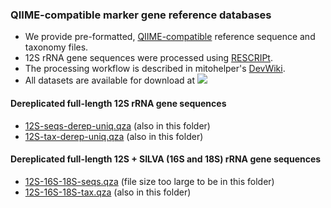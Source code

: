 ### QIIME-compatible marker gene reference databases
- We provide pre-formatted, [QIIME-compatible](https://docs.qiime2.org/2024.5/data-resources/) reference sequence and taxonomy files. 
- 12S rRNA gene sequences were processed using [RESCRIPt](https://github.com/bokulich-lab/RESCRIPt). 
- The processing workflow is described in mitohelper's [DevWiki](https://github.com/aomlomics/mitohelper/wiki/9.-Creating-QIIME-compatible-reference-databases).
- All datasets are available for download at [<img src=https://zenodo.org/badge/DOI/10.5281/zenodo.13742317.svg>](https://doi.org/10.5281/zenodo.13742317)

#### Dereplicated full-length 12S rRNA gene sequences
- [12S-seqs-derep-uniq.qza](https://doi.org/10.5281/zenodo.13742317) (also in this folder)
- [12S-tax-derep-uniq.qza](https://doi.org/10.5281/zenodo.13742317) (also in this folder)

#### Dereplicated full-length 12S + SILVA (16S and 18S) rRNA gene sequences
- [12S-16S-18S-seqs.qza](https://doi.org/10.5281/zenodo.13742317) (file size too large to be in this folder)
- [12S-16S-18S-tax.qza](https://doi.org/10.5281/zenodo.13742317) (also in this folder)

